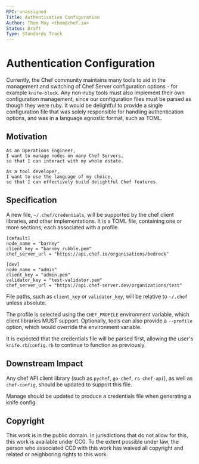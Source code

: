 ```yaml
---
RFC: unassigned
Title: Authentication Configuration
Author: Thom May <thom@chef.io>
Status: Draft
Type: Standards Track
---
```


# Authentication Configuration

Currently, the Chef community maintains many tools to aid in the
management and switching of Chef Server configuration options - for
example `knife-block`. Any non-ruby tools must also implement their own
configuration management, since our configuration files must be parsed
as though they were ruby.
It would be delightful to provide a single configuration file that was
solely responsible for handling authentication options, and was in a
language agnostic format, such as TOML.

## Motivation

    As an Operations Engineer,
    I want to manage nodes on many Chef Servers,
    so that I can interact with my whole estate.

    As a tool developer,
    I want to use the language of my choice,
    so that I can effectively build delightful Chef features.

## Specification

A new file, `~/.chef/credentials`, will be supported by the chef client
libraries, and other implementations. It is a TOML file, containing one
or more sections, each associated with a profile.

```
[default]
node_name = "barney"
client_key = "barney_rubble.pem"
chef_server_url = "https://api.chef.io/organisations/bedrock"

[dev]
node_name = "admin"
client_key = "admin.pem"
validator_key = "test-validator.pem"
chef_server_url = "https://api.chef-server.dev/organizations/test"
```

File paths, such as `client_key` or `validator_key`, will be relative to
`~/.chef` unless absolute.

The profile is selected using the `CHEF_PROFILE` environment variable, which
client libraries MUST support. Optionally, tools can also provide a
`--profile` option, which would override the environment variable.

It is expected that the credentials file will be parsed first, allowing
the user's `knife.rb`/`config.rb` to continue to function as previously.

## Downstream Impact

Any chef API client library (such as `pychef`, `go-chef`,
`rs-chef-api`), as well as `chef-config`, should be updated
to support this file. 

Manage should be updated to produce a credentials file when generating a
knife config.

## Copyright

This work is in the public domain. In jurisdictions that do not allow for this,
this work is available under CC0. To the extent possible under law, the person
who associated CC0 with this work has waived all copyright and related or
neighboring rights to this work.
